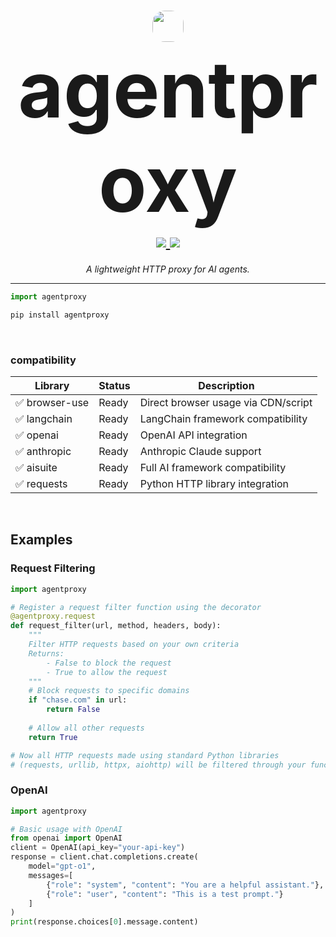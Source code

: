 <h1 align="center">
    <img src="https://i.imgur.com/bFiXBTa.png" width="50px" height="50px" style="border-radius: 20px;"></br> 
    <span style="font-size: 125px;">agentproxy</span>
  <br>
  <a href="https://github.com/EthicsGPT/agentproxy">
    <img src="https://img.shields.io/badge/%F0%9F%9B%A1%EF%B8%8F%20transparency-first-00ACD7.svg?style=flat-square">
  </a>
  <a href="https://github.com/EthicsGPT/agentproxy">
    <img src="https://img.shields.io/badge/%F0%9F%94%8D%20prompt-visibility-75C46B?style=flat-square">
  </a>
</h1>

<p align="center">
  <em>A lightweight HTTP proxy for AI agents.</em>
</p>

---

```python
import agentproxy
```
```bash
pip install agentproxy
```
<br>

### compatibility

| Library | Status | Description |
|------------------|--------|-------------|
| ✅ browser-use       | Ready  | Direct browser usage via CDN/script |
| ✅ langchain     | Ready  | LangChain framework compatibility |
| ✅ openai        | Ready  | OpenAI API integration |
| ✅ anthropic     | Ready  | Anthropic Claude support |
| ✅ aisuite      | Ready  | Full AI framework compatibility |
| ✅ requests      | Ready  | Python HTTP library integration |

<br>

## Examples

### Request Filtering

```python
import agentproxy

# Register a request filter function using the decorator
@agentproxy.request
def request_filter(url, method, headers, body):
    """
    Filter HTTP requests based on your own criteria
    Returns:
        - False to block the request
        - True to allow the request
    """
    # Block requests to specific domains
    if "chase.com" in url:
        return False
    
    # Allow all other requests
    return True

# Now all HTTP requests made using standard Python libraries
# (requests, urllib, httpx, aiohttp) will be filtered through your function
```

### OpenAI

```python
import agentproxy

# Basic usage with OpenAI
from openai import OpenAI
client = OpenAI(api_key="your-api-key")
response = client.chat.completions.create(
    model="gpt-o1",
    messages=[
        {"role": "system", "content": "You are a helpful assistant."},
        {"role": "user", "content": "This is a test prompt."}
    ]
)
print(response.choices[0].message.content)
